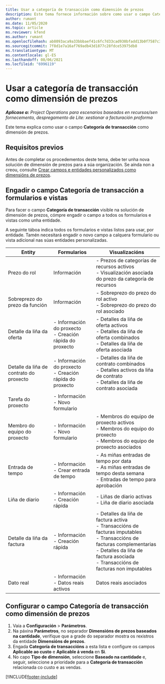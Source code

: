 ```yaml
---
title: Usar a categoría de transacción como dimensión de prezos
description: Este tema fornece información sobre como usar o campo Categoría de transacción como dimensión de prezos.
author: rumant
ms.date: 11/05/2020
ms.topic: article
ms.reviewer: kfend
ms.author: rumant
ms.openlocfilehash: ab8093aca9a33bbbaef41c6fc7d33cad930bfadd13b0f7587c3de9032ac0d630
ms.sourcegitcommit: 7f8d1e7a16af769adb43d1877c28fdce53975db8
ms.translationtype: MT
ms.contentlocale: gl-ES
ms.lasthandoff: 08/06/2021
ms.locfileid: "6996119"
---
```

# <a name="use-transaction-category-as-a-pricing-dimension"></a>Usar a categoría de transacción como dimensión de prezos


_**Aplícase a:** Project Operations para escenarios baseados en recursos/sen fornecemento, despregamento de Lite: xestionar a facturación proforma_


Este tema explica como usar o campo **Categoría de transacción** como dimensión de prezos. 

## <a name="prerequisites"></a>Requisitos previos
Antes de completar os procedementos deste tema, debe ter unha nova solución de dimensión de prezos para a súa organización. Se aínda non a creou, consulte [Crear campos e entidades personalizados como dimensións de prezos](create-custom-fields-entities-pricing-dimensions.md).

## <a name="add-the-transaction-category-field-to-forms-and-views"></a>Engadir o campo Categoría de transacción a formularios e vistas
Para facer o campo **Categoría de transacción** visible na solución de dimensión de prezos, cómpre engadir o campo a todos os formularios e vistas como unha entidade.

A seguinte táboa indica todos os formularios e vistas listos para usar, por entidade. Tamén necesitará engadir o novo campo a calquera formulario ou vista adicional nas súas entidades personalizadas.

|  Entity        | Formularios     |Visualizacións        |
| ------------------------------|---------------------------------|----------------------------------|
|  Prezo do rol| Información |- Prezos de categorías de recursos activos<br> - Visualización asociada do prezo da categoría de recursos |
|  Sobreprezo do prezo da función| Información|- Sobreprezo do prezo do rol activo<br>- Sobreprezo do prezo do rol asociado |
|  Detalle da liña da oferta|- Información do proxecto<br>- Creación rápida do proxecto| - Detalles da liña de oferta activos<br>- Detalles da liña de oferta combinados<br>- Detalles da liña de oferta asociada |
|  Detalle da liña de contrato do proxecto|- Información do proxecto<br>- Creación rápida do proxecto|- Detalles da liña de contrato combinados<br>- Detalles activos da liña de contrato<br>- Detalles da liña de contrato asociada |
|  Tarefa do proxecto|- Información<br>- Novo formulario| &nbsp; |
|  Membro do equipo do proxecto|- Información<br>- Novo formulario|- Membros do equipo de proxecto activos<br>- Membros do equipo do proxecto<br>- Membros do equipo de proxecto asociados |
|  Entrada de tempo|- Información<br>- Crear entrada de tempo|- As miñas entradas de tempo por data<br>- As miñas entradas de tempo desta semana<br>- Entradas de tempo para aprobación|
|  Liña de diario|- Información<br>- Creación rápida|- Liñas de diario activas<br>- Liña de diario asociada|
|  Detalle da liña da factura|- Información<br>- Creación rápida|- Detalles da liña de factura activa<br>- Transaccións de facturas imputables<br>- Transaccións de facturas complementarias<br>- Detalles da liña de factura asociada <br>- Transaccións de facturas non imputables|
|  Dato real|- Información<br>- Datos reais activos| Datos reais asociados |

## <a name="set-up-the-transaction-category-field-as-a-pricing-dimension"></a>Configurar o campo Categoría de transacción como dimensión de prezos

1. Vaia a **Configuración** > **Parámetros**. 
2. Na páxina **Parámetros**, no separador **Dimensións de prezos baseados na cantidade**, verifique que a grade do separador mostra os rexistros da entidade **Dimensións de prezos**.
3. Engada **Categoría de transaccións** a esta lista e configure os campos **Aplicable ao custo** e **Aplicable á venda** en **Si**.
4. No capo **Tipo de dimensión**, seleccione **Baseado na cantidade** e, seguir, seleccione a prioridade para a **Categoría de transacción** relacionada co custo e as vendas.


[!INCLUDE[footer-include](../includes/footer-banner.md)]